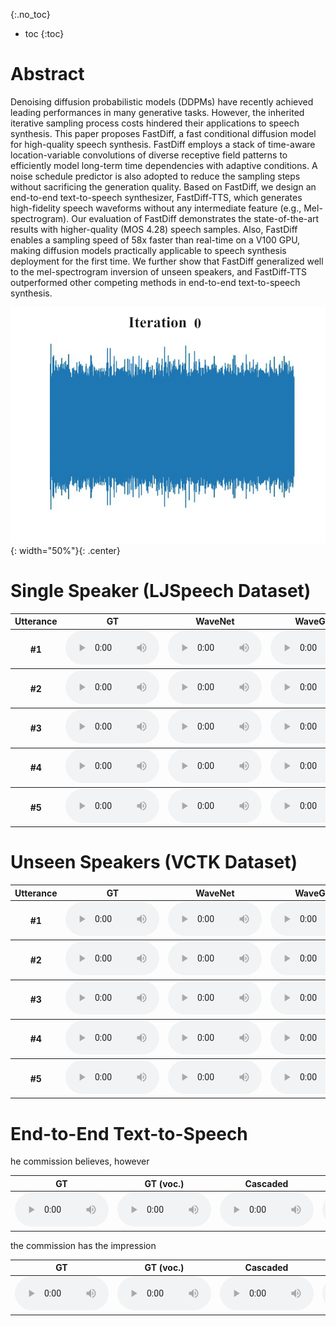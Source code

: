 

{:.no_toc}
* toc
{:toc}



# Abstract
Denoising diffusion probabilistic models (DDPMs) have recently achieved leading performances in many generative tasks. However, the inherited iterative sampling process costs hindered their applications to speech synthesis. This paper proposes FastDiff, a fast conditional diffusion model for high-quality speech synthesis. FastDiff employs a stack of time-aware location-variable convolutions of diverse receptive field patterns to efficiently model long-term time dependencies with adaptive conditions. A noise schedule predictor is also adopted to reduce the sampling steps without sacrificing the generation quality. Based on FastDiff, we design an end-to-end text-to-speech synthesizer, FastDiff-TTS, which generates high-fidelity speech waveforms without any intermediate feature (e.g., Mel-spectrogram). Our evaluation of FastDiff demonstrates the state-of-the-art results with higher-quality (MOS 4.28) speech samples. Also, FastDiff enables a sampling speed of 58x faster than real-time on a V100 GPU, making diffusion models practically applicable to speech synthesis deployment for the first time. We further show that FastDiff generalized well to the mel-spectrogram inversion of unseen speakers, and FastDiff-TTS outperformed other competing methods in end-to-end text-to-speech synthesis.

![Image](assets/Demo.gif){: width="50%"}{: .center}  

# Single Speaker (LJSpeech Dataset)
<table>
            <thead>
            <th style="text-align: center">Utterance</th>
            <th style="text-align: center">GT</th>
            <th style="text-align: center">WaveNet</th>
            <th style="text-align: center">WaveGlow</th>
            <th style="text-align: center">HIFI-GAN</th>
            <th style="text-align: center">UnivNet</th>
            <th style="text-align: center">Diffwave(6)</th>
            <th style="text-align: center">WaveGrad(50)</th>
            <th style="text-align: center">FastDiff(4)</th> 
            </thead>
            <tbody>
                <tr>
                    <th>#1</th>
                    <td style="text-align: center"><audio controls style="width: 150px;"><source src="wavs/Vocoder/GT/[LJ001-0001].wav" type="audio/wav"></audio></td>
                    <td style="text-align: center"><audio controls style="width: 150px;"><source src="wavs/Vocoder/WaveNet/LJ001-0001.wav" type="audio/wav"></audio></td>
                    <td style="text-align: center"><audio controls style="width: 150px;"><source src="wavs/Vocoder/WaveGlow/LJ001-0001.wav_synthesis.wav" type="audio/wav"></audio></td>
                    <td style="text-align: center"><audio controls style="width: 150px;"><source src="wavs/Vocoder/HIFIGAN/LJ001-0001_generated.wav" type="audio/wav"></audio></td>
                    <td style="text-align: center"><audio controls style="width: 150px;"><source src="wavs/Vocoder/UnivNet/LJ001-0001_reconstructed.wav" type="audio/wav"></audio></td>
                    <td style="text-align: center"><audio controls style="width: 150px;"><source src="wavs/Vocoder/Diffwave/LJ001-0001_6.wav" type="audio/wav"></audio></td>
                    <td style="text-align: center"><audio controls style="width: 150px;"><source src="wavs/Vocoder/WaveGrad/predicted_LJ001-0001.wav" type="audio/wav"></audio></td>
                    <td style="text-align: center"><audio controls style="width: 150px;"><source src="wavs/Vocoder/FastDiff/LJ001-0001_pred.wav" type="audio/wav"></audio></td>
                </tr>
            </tbody>
            <tbody>
                <tr>
                    <th>#2</th>
                    <td style="text-align: center"><audio controls style="width: 150px;"><source src="wavs/Vocoder/GT/[LJ001-0002].wav" type="audio/wav"></audio></td>
                    <td style="text-align: center"><audio controls style="width: 150px;"><source src="wavs/Vocoder/WaveNet/LJ001-0002.wav" type="audio/wav"></audio></td>
                    <td style="text-align: center"><audio controls style="width: 150px;"><source src="wavs/Vocoder/WaveGlow/LJ001-0002.wav_synthesis.wav" type="audio/wav"></audio></td>
                    <td style="text-align: center"><audio controls style="width: 150px;"><source src="wavs/Vocoder/HIFIGAN/LJ001-0002_generated.wav" type="audio/wav"></audio></td>
                    <td style="text-align: center"><audio controls style="width: 150px;"><source src="wavs/Vocoder/UnivNet/LJ001-0002_reconstructed.wav" type="audio/wav"></audio></td>
                    <td style="text-align: center"><audio controls style="width: 150px;"><source src="wavs/Vocoder/Diffwave/LJ001-0002_6.wav" type="audio/wav"></audio></td>
                    <td style="text-align: center"><audio controls style="width: 150px;"><source src="wavs/Vocoder/WaveGrad/predicted_LJ001-0002.wav" type="audio/wav"></audio></td>
                    <td style="text-align: center"><audio controls style="width: 150px;"><source src="wavs/Vocoder/FastDiff/LJ001-0002_pred.wav" type="audio/wav"></audio></td>
                </tr>
            </tbody>
            <tbody>
                <tr>
                    <th>#3</th>
                    <td style="text-align: center"><audio controls style="width: 150px;"><source src="wavs/Vocoder/GT/[LJ001-0003].wav" type="audio/wav"></audio></td>
                    <td style="text-align: center"><audio controls style="width: 150px;"><source src="wavs/Vocoder/WaveNet/LJ001-0003.wav" type="audio/wav"></audio></td>
                    <td style="text-align: center"><audio controls style="width: 150px;"><source src="wavs/Vocoder/WaveGlow/LJ001-0003.wav_synthesis.wav" type="audio/wav"></audio></td>
                    <td style="text-align: center"><audio controls style="width: 150px;"><source src="wavs/Vocoder/HIFIGAN/LJ001-0003_generated.wav" type="audio/wav"></audio></td>
                    <td style="text-align: center"><audio controls style="width: 150px;"><source src="wavs/Vocoder/UnivNet/LJ001-0003_reconstructed.wav" type="audio/wav"></audio></td>
                    <td style="text-align: center"><audio controls style="width: 150px;"><source src="wavs/Vocoder/Diffwave/LJ001-0003_6.wav" type="audio/wav"></audio></td>
                    <td style="text-align: center"><audio controls style="width: 150px;"><source src="wavs/Vocoder/WaveGrad/predicted_LJ001-0003.wav" type="audio/wav"></audio></td>
                    <td style="text-align: center"><audio controls style="width: 150px;"><source src="wavs/Vocoder/FastDiff/LJ001-0003_pred.wav" type="audio/wav"></audio></td>
                </tr>
            </tbody>
                <tbody>
                <tr>
                    <th>#4</th>
                    <td style="text-align: center"><audio controls style="width: 150px;"><source src="wavs/Vocoder/GT/[LJ001-0004].wav" type="audio/wav"></audio></td>
                    <td style="text-align: center"><audio controls style="width: 150px;"><source src="wavs/Vocoder/WaveNet/LJ001-0004.wav" type="audio/wav"></audio></td>
                    <td style="text-align: center"><audio controls style="width: 150px;"><source src="wavs/Vocoder/WaveGlow/LJ001-0004.wav_synthesis.wav" type="audio/wav"></audio></td>
                    <td style="text-align: center"><audio controls style="width: 150px;"><source src="wavs/Vocoder/HIFIGAN/LJ001-0004_generated.wav" type="audio/wav"></audio></td>
                    <td style="text-align: center"><audio controls style="width: 150px;"><source src="wavs/Vocoder/UnivNet/LJ001-0004_reconstructed.wav" type="audio/wav"></audio></td>
                    <td style="text-align: center"><audio controls style="width: 150px;"><source src="wavs/Vocoder/Diffwave/LJ001-0004_6.wav" type="audio/wav"></audio></td>
                    <td style="text-align: center"><audio controls style="width: 150px;"><source src="wavs/Vocoder/WaveGrad/predicted_LJ001-0004.wav" type="audio/wav"></audio></td>
                    <td style="text-align: center"><audio controls style="width: 150px;"><source src="wavs/Vocoder/FastDiff/LJ001-0004_pred.wav" type="audio/wav"></audio></td>
                </tr>
            </tbody>
            <tbody>
                <tr>
                    <th>#5</th>
                    <td style="text-align: center"><audio controls style="width: 150px;"><source src="wavs/Vocoder/GT/[LJ001-0005].wav" type="audio/wav"></audio></td>
                    <td style="text-align: center"><audio controls style="width: 150px;"><source src="wavs/Vocoder/WaveNet/LJ001-0005.wav" type="audio/wav"></audio></td>
                    <td style="text-align: center"><audio controls style="width: 150px;"><source src="wavs/Vocoder/WaveGlow/LJ001-0005.wav_synthesis.wav" type="audio/wav"></audio></td>
                    <td style="text-align: center"><audio controls style="width: 150px;"><source src="wavs/Vocoder/HIFIGAN/LJ001-0005_generated.wav" type="audio/wav"></audio></td>
                    <td style="text-align: center"><audio controls style="width: 150px;"><source src="wavs/Vocoder/UnivNet/LJ001-0005_reconstructed.wav" type="audio/wav"></audio></td>
                    <td style="text-align: center"><audio controls style="width: 150px;"><source src="wavs/Vocoder/Diffwave/LJ001-0005_6.wav" type="audio/wav"></audio></td>
                    <td style="text-align: center"><audio controls style="width: 150px;"><source src="wavs/Vocoder/WaveGrad/predicted_LJ001-0005.wav" type="audio/wav"></audio></td>
                    <td style="text-align: center"><audio controls style="width: 150px;"><source src="wavs/Vocoder/FastDiff/LJ001-0005_pred.wav" type="audio/wav"></audio></td>
                </tr>
            </tbody>
    </table>


# Unseen Speakers (VCTK Dataset)
<table>
            <thead>
            <th style="text-align: center">Utterance</th>
            <th style="text-align: center">GT</th>
            <th style="text-align: center">WaveNet</th>
            <th style="text-align: center">WaveGlow</th>
            <th style="text-align: center">HIFI-GAN</th>
            <th style="text-align: center">UnivNet</th>
            <th style="text-align: center">Diffwave(6)</th>
            <th style="text-align: center">WaveGrad(50)</th>
            <th style="text-align: center">FastDiff(4)</th> 
            </thead>
            <tbody>
                <tr>
                    <th>#1</th>
                    <td style="text-align: center"><audio controls style="width: 150px;"><source src="wavs/Generalize/GT/[p225_002].wav" type="audio/wav"></audio></td>
                    <td style="text-align: center"><audio controls style="width: 150px;"><source src="wavs/Generalize/WaveNet/p225_002.wav" type="audio/wav"></audio></td>
                    <td style="text-align: center"><audio controls style="width: 150px;"><source src="wavs/Generalize/WaveGlow/p225_002.wav_synthesis.wav" type="audio/wav"></audio></td>
                    <td style="text-align: center"><audio controls style="width: 150px;"><source src="wavs/Generalize/HIFIGAN/p225_002_generated.wav" type="audio/wav"></audio></td>
                    <td style="text-align: center"><audio controls style="width: 150px;"><source src="wavs/Generalize/UnivNet/p225_002_reconstructed.wav" type="audio/wav"></audio></td>
                    <td style="text-align: center"><audio controls style="width: 150px;"><source src="wavs/Generalize/Diffwave/p225_002_6.wav" type="audio/wav"></audio></td>
                    <td style="text-align: center"><audio controls style="width: 150px;"><source src="wavs/Generalize/WaveGrad/predicted_p225_002.wav" type="audio/wav"></audio></td>
                    <td style="text-align: center"><audio controls style="width: 150px;"><source src="wavs/Generalize/FastDiff/p225_002.wav_pred.wav" type="audio/wav"></audio></td>
                </tr>
            </tbody>
            <tbody>
                <tr>
                    <th>#2</th>
                    <td style="text-align: center"><audio controls style="width: 150px;"><source src="wavs/Generalize/GT/[p226_001].wav" type="audio/wav"></audio></td>
                    <td style="text-align: center"><audio controls style="width: 150px;"><source src="wavs/Generalize/WaveNet/p226_001.wav" type="audio/wav"></audio></td>
                    <td style="text-align: center"><audio controls style="width: 150px;"><source src="wavs/Generalize/WaveGlow/p226_001.wav_synthesis.wav" type="audio/wav"></audio></td>
                    <td style="text-align: center"><audio controls style="width: 150px;"><source src="wavs/Generalize/HIFIGAN/p226_001_generated.wav" type="audio/wav"></audio></td>
                    <td style="text-align: center"><audio controls style="width: 150px;"><source src="wavs/Generalize/UnivNet/p226_001_reconstructed.wav" type="audio/wav"></audio></td>
                    <td style="text-align: center"><audio controls style="width: 150px;"><source src="wavs/Generalize/Diffwave/p226_001_6.wav" type="audio/wav"></audio></td>
                    <td style="text-align: center"><audio controls style="width: 150px;"><source src="wavs/Generalize/WaveGrad/predicted_p226_001.wav" type="audio/wav"></audio></td>
                    <td style="text-align: center"><audio controls style="width: 150px;"><source src="wavs/Generalize/FastDiff/p226_001.wav_pred.wav" type="audio/wav"></audio></td>
                </tr>
            </tbody>
            <tbody>
               <tr>
                  <th>#3</th>
                  <td style="text-align: center"><audio controls style="width: 150px;"><source src="wavs/Generalize/GT/[p228_002].wav" type="audio/wav"></audio></td>
                  <td style="text-align: center"><audio controls style="width: 150px;"><source src="wavs/Generalize/WaveNet/p228_002.wav" type="audio/wav"></audio></td>
                  <td style="text-align: center"><audio controls style="width: 150px;"><source src="wavs/Generalize/WaveGlow/p228_002.wav_synthesis.wav" type="audio/wav"></audio></td>
                  <td style="text-align: center"><audio controls style="width: 150px;"><source src="wavs/Generalize/HIFIGAN/p228_002_generated.wav" type="audio/wav"></audio></td>
                  <td style="text-align: center"><audio controls style="width: 150px;"><source src="wavs/Generalize/UnivNet/p228_002_reconstructed.wav" type="audio/wav"></audio></td>
                  <td style="text-align: center"><audio controls style="width: 150px;"><source src="wavs/Generalize/Diffwave/p228_002_6.wav" type="audio/wav"></audio></td>
                  <td style="text-align: center"><audio controls style="width: 150px;"><source src="wavs/Generalize/WaveGrad/predicted_p228_002.wav" type="audio/wav"></audio></td>
                  <td style="text-align: center"><audio controls style="width: 150px;"><source src="wavs/Generalize/FastDiff/p228_002.wav_pred.wav" type="audio/wav"></audio></td>
              </tr>
            </tbody>
                <tbody>
                <tr>
                    <th>#4</th>
                    <td style="text-align: center"><audio controls style="width: 150px;"><source src="wavs/Generalize/GT/[p227_001].wav" type="audio/wav"></audio></td>
                    <td style="text-align: center"><audio controls style="width: 150px;"><source src="wavs/Generalize/WaveNet/p227_001.wav" type="audio/wav"></audio></td>
                    <td style="text-align: center"><audio controls style="width: 150px;"><source src="wavs/Generalize/WaveGlow/p227_001.wav_synthesis.wav" type="audio/wav"></audio></td>
                    <td style="text-align: center"><audio controls style="width: 150px;"><source src="wavs/Generalize/HIFIGAN/p227_001_generated.wav" type="audio/wav"></audio></td>
                    <td style="text-align: center"><audio controls style="width: 150px;"><source src="wavs/Generalize/UnivNet/p227_001_reconstructed.wav" type="audio/wav"></audio></td>
                    <td style="text-align: center"><audio controls style="width: 150px;"><source src="wavs/Generalize/Diffwave/p227_001_6.wav" type="audio/wav"></audio></td>
                    <td style="text-align: center"><audio controls style="width: 150px;"><source src="wavs/Generalize/WaveGrad/predicted_p227_001.wav" type="audio/wav"></audio></td>
                    <td style="text-align: center"><audio controls style="width: 150px;"><source src="wavs/Generalize/FastDiff/p227_001.wav_pred.wav" type="audio/wav"></audio></td>
                </tr>
            </tbody>
            <tbody>
                <tr>
                    <th>#5</th>
                    <td style="text-align: center"><audio controls style="width: 150px;"><source src="wavs/Generalize/GT/[p229_001].wav" type="audio/wav"></audio></td>
                    <td style="text-align: center"><audio controls style="width: 150px;"><source src="wavs/Generalize/WaveNet/p229_001.wav" type="audio/wav"></audio></td>
                    <td style="text-align: center"><audio controls style="width: 150px;"><source src="wavs/Generalize/WaveGlow/p229_001.wav_synthesis.wav" type="audio/wav"></audio></td>
                    <td style="text-align: center"><audio controls style="width: 150px;"><source src="wavs/Generalize/HIFIGAN/p229_001_generated.wav" type="audio/wav"></audio></td>
                    <td style="text-align: center"><audio controls style="width: 150px;"><source src="wavs/Generalize/UnivNet/p229_001_reconstructed.wav" type="audio/wav"></audio></td>
                    <td style="text-align: center"><audio controls style="width: 150px;"><source src="wavs/Generalize/Diffwave/p229_001_6.wav" type="audio/wav"></audio></td>
                    <td style="text-align: center"><audio controls style="width: 150px;"><source src="wavs/Generalize/WaveGrad/predicted_p229_001.wav" type="audio/wav"></audio></td>
                    <td style="text-align: center"><audio controls style="width: 150px;"><source src="wavs/Generalize/FastDiff/p229_001.wav_pred.wav" type="audio/wav"></audio></td>
                </tr>
            </tbody>
        </table>


# End-to-End Text-to-Speech

<ruby>he commission believes, however</ruby>
<table>
	<thead>
		<tr>
			<th style="text-align: center">GT</th>
            <th style="text-align: center">GT (voc.)</th>
			<th style="text-align: center">Cascaded</th>
            <th style="text-align: center">FastSpeech 2s</th>
            <th style="text-align: center">WaveGrad</th>
			<th style="text-align: center">FastDiff-TTS</th>
		</tr>
	</thead>
	<tbody>
		<tr>
			<td style="text-align: center"><audio controls style="width: 150px;"><source src="wavs/E2ETTS/GT_1.wav" type="audio/wav"></audio></td>
			<td style="text-align: center"><audio controls style="width: 150px;"><source src="wavs/E2ETTS/GT_voc_1.wav" type="audio/wav"></audio></td>
            <td style="text-align: center"><audio controls style="width: 150px;"><source src="wavs/E2ETTS/Cascaded_1.wav" type="audio/wav"></audio></td>
			<td style="text-align: center"><audio controls style="width: 150px;"><source src="wavs/E2ETTS/FastSpeech2s_1.wav" type="audio/wav"></audio></td>
			<td style="text-align: center"><audio controls style="width: 150px;"><source src="wavs/E2ETTS/WaveGrad_1.wav" type="audio/wav"></audio></td>
            <td style="text-align: center"><audio controls style="width: 150px;"><source src="wavs/E2ETTS/FastDiff_TTS_1.wav" type="audio/wav"></audio></td>
		</tr>
	</tbody>
</table>


<ruby>the commission has the impression</ruby>
<table>
	<thead>
		<tr>
			<th style="text-align: center">GT</th>
            <th style="text-align: center">GT (voc.)</th>
			<th style="text-align: center">Cascaded</th>
            <th style="text-align: center">FastSpeech 2s</th>
            <th style="text-align: center">WaveGrad</th>
			<th style="text-align: center">FastDiff-TTS</th>
		</tr>
	</thead>
	<tbody>
		<tr>
			<td style="text-align: center"><audio controls style="width: 150px;"><source src="wavs/E2ETTS/GT_2.wav" type="audio/wav"></audio></td>
			<td style="text-align: center"><audio controls style="width: 150px;"><source src="wavs/E2ETTS/GT_voc_2.wav" type="audio/wav"></audio></td>
            <td style="text-align: center"><audio controls style="width: 150px;"><source src="wavs/E2ETTS/Cascaded_2.wav" type="audio/wav"></audio></td>
			<td style="text-align: center"><audio controls style="width: 150px;"><source src="wavs/E2ETTS/FastSpeech2s_2.wav" type="audio/wav"></audio></td>
			<td style="text-align: center"><audio controls style="width: 150px;"><source src="wavs/E2ETTS/WaveGrad_2.wav" type="audio/wav"></audio></td>
            <td style="text-align: center"><audio controls style="width: 150px;"><source src="wavs/E2ETTS/FastDiff_TTS_2.wav" type="audio/wav"></audio></td>
		</tr>
	</tbody>
</table>
